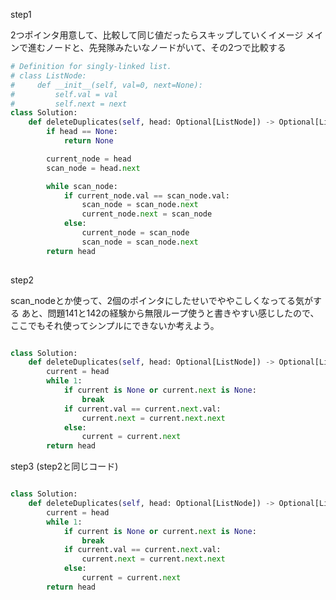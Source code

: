 step1

2つポインタ用意して、比較して同じ値だったらスキップしていくイメージ
メインで進むノードと、先発隊みたいなノードがいて、その2つで比較する


```python
# Definition for singly-linked list.
# class ListNode:
#     def __init__(self, val=0, next=None):
#         self.val = val
#         self.next = next
class Solution:
    def deleteDuplicates(self, head: Optional[ListNode]) -> Optional[ListNode]:
        if head == None:
            return None

        current_node = head
        scan_node = head.next

        while scan_node:
            if current_node.val == scan_node.val:
                scan_node = scan_node.next
                current_node.next = scan_node
            else:
                current_node = scan_node
                scan_node = scan_node.next
        return head
        
```

step2

scan_nodeとか使って、2個のポインタにしたせいでややこしくなってる気がする
あと、問題141と142の経験から無限ループ使うと書きやすい感じしたので、
ここでもそれ使ってシンプルにできないか考えよう。


```python

class Solution:
    def deleteDuplicates(self, head: Optional[ListNode]) -> Optional[ListNode]:
        current = head
        while 1:
            if current is None or current.next is None:
                break
            if current.val == current.next.val:
                current.next = current.next.next
            else:
                current = current.next
        return head

```

step3
(step2と同じコード)

```python

class Solution:
    def deleteDuplicates(self, head: Optional[ListNode]) -> Optional[ListNode]:
        current = head
        while 1:
            if current is None or current.next is None:
                break
            if current.val == current.next.val:
                current.next = current.next.next
            else:
                current = current.next
        return head

```

